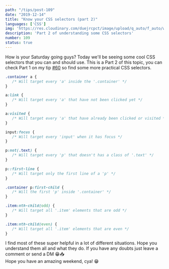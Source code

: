 ```yaml
---
path: "/tips/post-109"
date: "2019-12-14"
title: "Know your CSS selectors (part 2)"
languages: ['CSS']
img: 'https://res.cloudinary.com/duejrcpct/image/upload/q_auto/f_auto/w_1000/v1587329873/tips/109-1_psbqo3.png'
description: 'Part 2 of understanding some CSS selectors'
number: 109
status: true
---
```


How is your Saturday going guys? Today we'll be seeing some cool CSS selectors that you can and should use. This is a Part 2 of this topic, you can check Part 1 on my tip [#60](/tips/post-60) so find some more practical CSS selectors.

 ```css
.container a {
    /* Will target every 'a' inside the '.container' */
}

a:link {
    /* Will target every 'a' that have not been clicked yet */
}

a:visited {
    /* Will target every 'a' that have already been clicked or visited */
}

input:focus {
    /* Will target every 'input' when it has focus */
}

p:not(.text) {
    /* Will target every 'p' that doesn't has a class of '.text' */
}

p::first-line {
    /* Will target only the first line of a 'p' */
}

.container p:first-child {
    /* Will the first 'p' inside '.container' */
}

.item:nth-child(odd) {
    /* Will target all '.item' elements that are odd */
}

.item:nth-child(even) {
    /* Will target all '.item' elements that are even */
}
 ```

I find most of these super helpful in a lot of different situations. Hope you understand them all and what they do. If you have any doubts just leave a comment or send a DM 😁📥  
Hope you have an amazing weekend, cya! 😁
